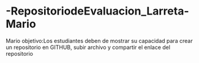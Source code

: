 # -RepositoriodeEvaluacion_Larreta-Mario
Mario
objetivo:Los estudiantes deben de mostrar su capacidad para crear un repositorio en GITHUB, subir archivo y compartir el enlace del repositorio 
